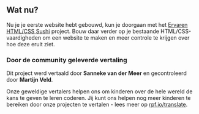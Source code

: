 ## Wat nu?

Nu je je eerste website hebt gebouwd, kun je doorgaan met het [Ervaren HTML/CSS Sushi](https://projects.raspberrypi.org/nl-NL/projects/cd-intermediate-html-css-sushi/) project. Bouw daar verder op je bestaande HTML/CSS-vaardigheden om een ​​website te maken en meer controle te krijgen over hoe deze eruit ziet.


### Door de community geleverde vertaling 

Dit project werd vertaald door **Sanneke van der Meer** en gecontroleerd door **Martijn Veld**.

Onze geweldige vertalers helpen ons om kinderen over de hele wereld de kans te geven te leren coderen. Jij kunt ons helpen nog meer kinderen te bereiken door onze projecten te vertalen - lees meer op [rpf.io/translate](https://rpf.io/translate).
